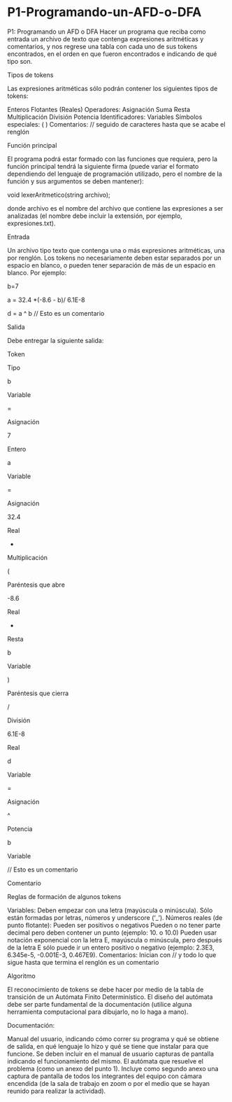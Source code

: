 # P1-Programando-un-AFD-o-DFA
P1: Programando un AFD o DFA
Hacer un programa que reciba como entrada un archivo de texto que contenga expresiones aritméticas y comentarios, y nos regrese una tabla con cada uno de sus tokens encontrados, en el orden en que fueron encontrados e indicando de qué tipo son.

 

Tipos de tokens

Las expresiones aritméticas sólo podrán contener los siguientes tipos de tokens:

Enteros
Flotantes (Reales)
Operadores:
Asignación
Suma
Resta
Multiplicación
División
Potencia
Identificadores:
Variables
Símbolos especiales:
(
)
Comentarios:
// seguido de caracteres hasta que se acabe el renglón
 

Función principal

El programa podrá estar formado con las funciones que requiera, pero la función principal tendrá la siguiente firma (puede variar el formato dependiendo del lenguaje de programación utilizado, pero el nombre de la función y sus argumentos se deben mantener):

void lexerAritmetico(string archivo);

donde archivo es el nombre del archivo que contiene las expresiones a ser analizadas (el nombre debe incluir la extensión, por ejemplo, expresiones.txt).

 

Entrada

Un archivo tipo texto que contenga una o más expresiones aritméticas, una por renglón.
Los tokens no necesariamente deben estar separados por un espacio en blanco, o pueden tener separación de más de un espacio en blanco.
Por ejemplo:

b=7

a = 32.4 *(-8.6 - b)/       6.1E-8

d = a ^ b // Esto es un comentario

 

Salida

Debe entregar la siguiente salida:

Token

Tipo

b

Variable

=

Asignación

7

Entero

a

Variable

=

Asignación

32.4

Real

*

Multiplicación

(

Paréntesis que abre

-8.6

Real

-

Resta

b

Variable

)

Paréntesis que cierra

/

División

6.1E-8

Real

d

Variable

=

Asignación

^

Potencia

b

Variable

// Esto es un comentario

Comentario

 

Reglas de formación de algunos tokens

Variables:
Deben empezar con una letra (mayúscula o minúscula).
Sólo están formadas por letras, números y underscore (‘_’).
Números reales (de punto flotante):
Pueden ser positivos o negativos
Pueden o no tener parte decimal pero deben contener un punto (ejemplo: 10. o 10.0)
Pueden usar notación exponencial con la letra E, mayúscula o minúscula, pero después de la letra E sólo puede ir un entero positivo o negativo (ejemplo: 2.3E3,  6.345e-5,  -0.001E-3,  0.467E9).
Comentarios:
Inician con // y todo lo que sigue hasta que termina el renglón es un comentario
 

Algoritmo

El reconocimiento de tokens se debe hacer por medio de la tabla de transición de un Autómata Finito Determinístico.
El diseño del autómata debe ser parte fundamental de la documentación (utilice alguna herramienta computacional para dibujarlo, no lo haga a mano).
 

Documentación:

Manual del usuario, indicando cómo correr su programa y qué se obtiene de salida, en qué lenguaje lo hizo y qué se tiene que instalar para que funcione. Se deben incluir en el manual de usuario capturas de pantalla indicando el funcionamiento del mismo. 
El autómata que resuelve el problema (como un anexo del punto 1).
Incluye como segundo anexo una captura de pantalla de todos los integrantes del equipo con cámara encendida (de la sala de trabajo en zoom o por el medio que se hayan reunido para realizar la actividad).
